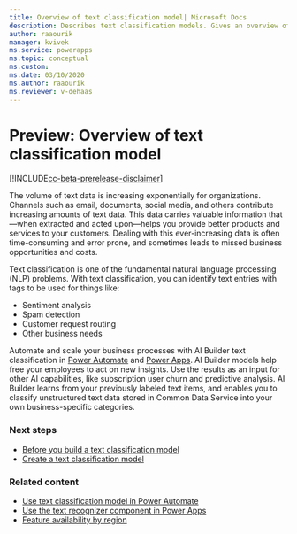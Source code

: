 ```yaml
---
title: Overview of text classification model| Microsoft Docs
description: Describes text classification models. Gives an overview of how to build and use text classification models in AI Builder. 
author: raaourik 
manager: kvivek
ms.service: powerapps
ms.topic: conceptual
ms.custom: 
ms.date: 03/10/2020
ms.author: raaourik 
ms.reviewer: v-dehaas
---
```


# Preview: Overview of text classification model

[!INCLUDE[cc-beta-prerelease-disclaimer](./includes/cc-beta-prerelease-disclaimer.md)]

The volume of text data is increasing exponentially for organizations. Channels such as email, documents, social media, and others contribute increasing amounts of text data. This data carries valuable information that—when extracted and acted upon—helps you provide better products and services to your customers. Dealing with this ever-increasing data is often time-consuming and error prone, and sometimes leads to missed business opportunities and costs.

Text classification is one of the fundamental natural language processing (NLP) problems. With text classification, you can identify text entries with tags to be used for things like:

- Sentiment analysis
- Spam detection
- Customer request routing
- Other business needs

Automate and scale your business processes with AI Builder text classification in [Power Automate](https://flow.microsoft.com/) and [Power Apps](https://powerapps.microsoft.com/). AI Builder models help free your employees to act on new insights. Use the results as an input for other AI capabilities, like subscription user churn and predictive analysis. AI Builder learns from your previously labeled text items, and enables you to classify unstructured text data stored in Common Data Service into your own business-specific categories.

### Next steps

- [Before you build a text classification model](before-you-build-text-classification-model.md)
- [Create a text classification model](create-text-classification-model.md)

### Related content

- [Use text classification model in Power Automate](text-classification-model-in-flow.md)
- [Use the text recognizer component in Power Apps](prebuilt-text-recognizer-component-in-powerapps.md)
- [Feature availability by region](availability-region.md)
